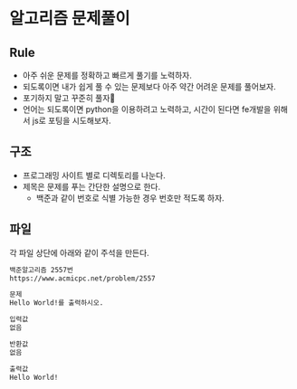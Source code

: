 # 알고리즘 문제풀이

## Rule

- 아주 쉬운 문제를 정확하고 빠르게 풀기를 노력하자.
- 되도록이면 내가 쉽게 풀 수 있는 문제보다 아주 약간 어려운 문제를 풀어보자.
- 포기하지 말고 꾸준히 풀자:pencil:
- 언어는 되도록이면 python을 이용하려고 노력하고, 시간이 된다면 fe개발을 위해서 js로 포팅을 시도해보자.

## 구조

- 프로그래밍 사이트 별로 디렉토리를 나눈다.
- 제목은 문제를 푸는 간단한 설명으로 한다.
  - 백준과 같이 번호로 식별 가능한 경우 번호만 적도록 하자.

## 파일

각 파일 상단에 아래와 같이 주석을 만든다.

```markdown
백준알고리즘 2557번
https://www.acmicpc.net/problem/2557

문제
Hello World!를 출력하시오.

입력값
없음

반환값
없음

출력값
Hello World!
```
